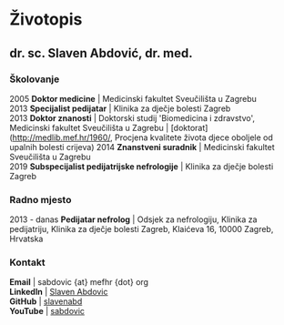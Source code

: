 # Životopis

## dr. sc. Slaven Abdović, dr. med.

### Školovanje

   2005 **Doktor medicine** | Medicinski fakultet Sveučilišta u Zagrebu  
   2013 **Specijalist pedijatar** | Klinika za dječje bolesti Zagreb  
   2013 **Doktor znanosti** | Doktorski studij 'Biomedicina i zdravstvo', Medicinski fakultet Sveučilišta u Zagrebu | [doktorat](http://medlib.mef.hr/1960/, Procjena kvalitete života djece oboljele od upalnih bolesti crijeva) 
   2014 **Znanstveni suradnik** | Medicinski fakultet Sveučilišta u Zagrebu  
   2019 **Subspecijalist pedijatrijske nefrologije** | Klinika za dječje bolesti Zagreb 
   
### Radno mjesto

   2013 - danas **Pedijatar nefrolog** | Odsjek za nefrologiju, Klinika za pedijatriju, Klinika za dječje bolesti Zagreb, Klaićeva 16, 10000 Zagreb, Hrvatska

### Kontakt
   **Email** | sabdovic {at} mefhr {dot} org  
   **LinkedIn** | [Slaven Abdovic](https://www.linkedin.com/in/slaven-abdovic)  
   **GitHub** | [slavenabd](https://github.com/slavenabd)  
   **YouTube** | [sabdovic](https://www.youtube.com/channel/UCaotfAg96osvQyR6LpzqTNw)
